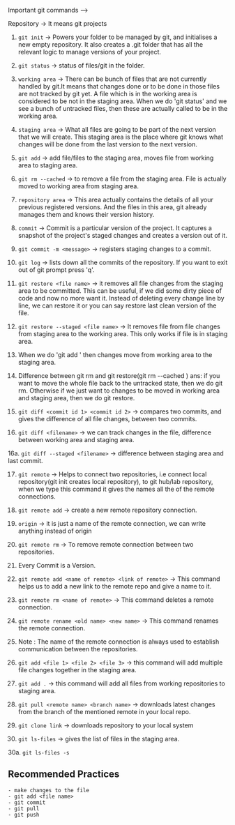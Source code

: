 Important git commands -->

Repository -> It means git projects

1. `git init` -> Powers your folder to be managed by git, and initialises a new empty
   repository. It also creates a .git folder that has all the relevant logic to manage
   versions of your project.

2. `git status` -> status of files/git in the folder.

3. `working area` -> There can be bunch of files that are not currently handled by git.It means that changes done or to be done in those files are not tracked by git yet. A file which is in the working area is considered to be not in the staging area. When we do 'git status' and we see a bunch of untracked files, then these are actually called to be in the working area.

4. `staging area` -> What all files are going to be part of the next version that we will create. This staging area is the place where git knows what changes will be done from the last version to the next version.

5. `git add` <file name> -> add file/files to the staging area, moves file from working area to staging area.

6. `git rm --cached` <file name> -> to remove a file from the staging area. File is actually moved to
   working area from staging area.

7. `repository area` -> This area actually contains the details of all your previous registered versions. And the files in this area, git already manages them and knows their version history.

8. `commit` -> Commit is a particular version of the project. It captures a snapshot of the project's staged changes and creates a version out of it.

9. `git commit -m <message>` -> registers staging changes to a commit.

10. `git log` -> lists down all the commits of the repository. If you want to exit out of git prompt press 'q'.

11. `git restore <file name>` -> it removes all file changes from the staging area to be committed. This can be useful, if we did some dirty piece of code and now no more want it. Instead of deleting every change line by line, we can restore it or you can say restore last clean version of the file.

12. `git restore --staged <file name>` -> It removes file from file changes from staging area to the working area. This only works if file is in staging area.

13. When we do 'git add <filename>' then changes move from working area to the staging area.

14. Difference between git rm and git restore(git rm --cached <filename>)
    ans: if you want to move the whole file back to the untracked state, then we do git rm.
    Otherwise if we just want to changes to be moved in working area and staging area,
    then we do git restore.

15. `git diff <commit id 1> <commit id 2>` -> compares two commits, and gives the difference of all file changes, between two commits.

16. `git diff <filename>` -> we can track changes in the file, difference between working area and staging area.

16a. `git diff --staged <filename>` -> difference between staging area and last commit.

17. `git remote` -> Helps to connect two repositories, i.e connect local repository(git init creates local repository), to git hub/lab repository, when we type this command it gives the names all the of the remote connections.

18. `git remote add` -> create a new remote repository connection.

19. `origin` -> it is just a name of the remote connection, we can write anything instead of origin

20. `git remote rm` -> To remove remote connection between two repositories.

21. Every Commit is a Version.

22. `git remote add <name of remote> <link of remote>` -> This command helps us to add a new link to the remote repo and give a name to it.

23. `git remote rm <name of remote>` -> This command deletes a remote connection.

24. `git remote rename <old name> <new name>` -> This command renames the remote connection.

25. Note : The name of the remote connection is always used to establish communication between the repositories.

26. `git add <file 1> <file 2> <file 3>` -> this command will add multiple file changes together in the staging area.

27. `git add .` -> this command will add all files from working repositories to staging area.

28. `git pull <remote name> <branch name>` -> downloads latest changes from the branch of the mentioned remote in your local repo.

29. `git clone link` -> downloads repository to your local system

30. `git ls-files` -> gives the list of files in the staging area.

30a. `git ls-files -s`

## Recommended Practices

    - make changes to the file
    - git add <file name>
    - git commit
    - git pull
    - git push
